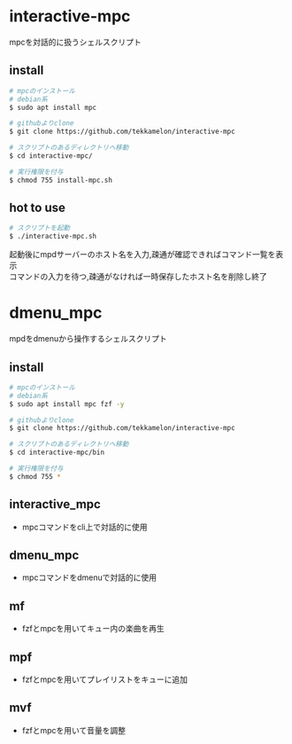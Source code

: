 # interactive-mpc
mpcを対話的に扱うシェルスクリプト

## install

```sh
# mpcのインストール
# debian系
$ sudo apt install mpc

# githubよりclone
$ git clone https://github.com/tekkamelon/interactive-mpc

# スクリプトのあるディレクトリへ移動
$ cd interactive-mpc/

# 実行権限を付与
$ chmod 755 install-mpc.sh
```

## hot to use

```sh
# スクリプトを起動
$ ./interactive-mpc.sh
```

起動後にmpdサーバーのホスト名を入力,疎通が確認できればコマンド一覧を表示  
コマンドの入力を待つ,疎通がなければ一時保存したホスト名を削除し終了

# dmenu_mpc
mpdをdmenuから操作するシェルスクリプト

## install

```sh
# mpcのインストール
# debian系
$ sudo apt install mpc fzf -y

# githubよりclone
$ git clone https://github.com/tekkamelon/interactive-mpc

# スクリプトのあるディレクトリへ移動
$ cd interactive-mpc/bin

# 実行権限を付与
$ chmod 755 *
```

## interactive_mpc

- mpcコマンドをcli上で対話的に使用

## dmenu_mpc

- mpcコマンドをdmenuで対話的に使用

## mf

- fzfとmpcを用いてキュー内の楽曲を再生

## mpf

- fzfとmpcを用いてプレイリストをキューに追加

## mvf

- fzfとmpcを用いて音量を調整

